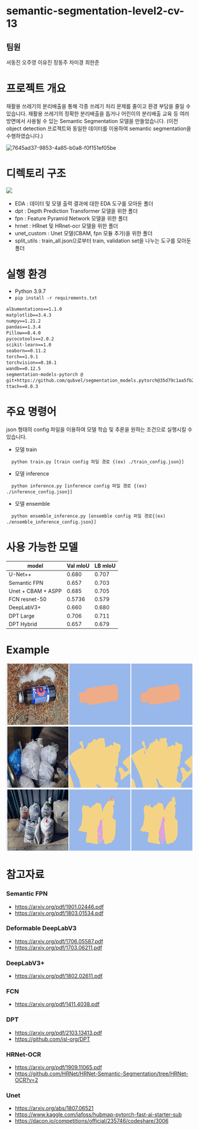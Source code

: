 # semantic-segmentation-level2-cv-13
## 팀원
서동진 오주영 이유진 장동주 차미경 최한준
# 프로젝트 개요

 재활용 쓰레기의 분리배출을 통해 각종 쓰레기 처리 문제를 줄이고 환경 부담을 줄일 수 있습니다. 재활용 쓰레기의 정확한 분리배출을 돕거나 어린이의 분리배출 교육 등 여러방면에서 사용될 수 있는 Semantic Segmentation 모델을 만들었습니다.
(이전 object detection 프로젝트와 동일한 데이터를 이용하여 semantic segmentation을 수행하였습니다.)

![7645ad37-9853-4a85-b0a8-f0f151ef05be](https://user-images.githubusercontent.com/47216338/137615872-208f08db-55a8-4100-a65b-075cb035238c.png)

# 디렉토리 구조

<img width="336" src="https://user-images.githubusercontent.com/47216338/140636067-61e8fcda-210f-4955-8990-63b6f5e6046c.png">

- EDA : 데이터 및 모델 출력 결과에 대한 EDA 도구를 모아둔 폴더
- dpt : Depth Prediction Transformer 모델을 위한 폴더
- fpn : Feature Pyramid Network 모델을 위한 폴더
- hrnet : HRnet 및 HRnet-ocr 모델을 위한 폴더
- unet_custom : Unet 모델(CBAM, fpn 모듈 추가)을 위한 폴더
- split_utils : train_all.json으로부터 train, validation set을 나누는 도구를 모아둔 폴더


# 실행 환경

- Python 3.9.7
- `pip install -r requirements.txt`

```
albumentations==1.1.0
matplotlib==3.4.3
numpy==1.21.2
pandas==1.3.4
Pillow==8.4.0
pycocotools==2.0.2
scikit-learn==1.0
seaborn==0.11.2
torch==1.9.1
torchvision==0.10.1
wandb==0.12.5
segmentation-models-pytorch @ git+https://github.com/qubvel/segmentation_models.pytorch@35d79c1aa5fb26ba0b2c1ec67084c66d43687220
ttach==0.0.3
```

# 주요 명령어

json 형태의 config 파일을 이용하여 모델 학습 및 추론을 원하는 조건으로 실행시킬 수 있습니다.

- 모델 train

```
  python train.py [train config 파일 경로 {(ex) ./train_config.json}]
```

- 모델 inference
 
```
  python inference.py [inference config 파일 경로 {(ex) ./inference_config.json}]
```

- 모델 ensemble

```
  python ensemble_inference.py [ensemble config 파일 경로{(ex) ./ensemble_inference_config.json}]
```

# 사용 가능한 모델
|model|Val mIoU| LB mIoU |
|---|---|---|
|U-Net++|0.680|0.707|
|Semantic FPN|0.657|0.703|
|Unet + CBAM + ASPP|0.685|0.705|
|FCN resnet-50|0.5736|0.579|
|DeepLabV3+|0.660|0.680|
|DPT Large|0.706|0.711|
|DPT Hybrid|0.657|0.679|
# Example
![example](./example.PNG)

# 참고자료
### Semantic FPN
- https://arxiv.org/pdf/1901.02446.pdf
- https://arxiv.org/pdf/1803.01534.pdf

### Deformable DeepLabV3
- https://arxiv.org/pdf/1706.05587.pdf
- https://arxiv.org/pdf/1703.06211.pdf

### DeepLabV3+
- https://arxiv.org/pdf/1802.02611.pdf

### FCN
- https://arxiv.org/pdf/1411.4038.pdf

### DPT
- https://arxiv.org/pdf/2103.13413.pdf
- https://github.com/isl-org/DPT

### HRNet-OCR
- https://arxiv.org/pdf/1909.11065.pdf
- https://github.com/HRNet/HRNet-Semantic-Segmentation/tree/HRNet-OCR?v=2

### Unet
- https://arxiv.org/abs/1807.06521
- https://www.kaggle.com/iafoss/hubmap-pytorch-fast-ai-starter-sub
- https://dacon.io/competitions/official/235746/codeshare/3006
